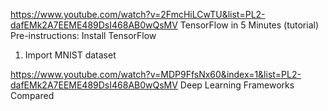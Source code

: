 https://www.youtube.com/watch?v=2FmcHiLCwTU&list=PL2-dafEMk2A7EEME489DsI468AB0wQsMV
TensorFlow in 5 Minutes (tutorial)
Pre-instructions: Install TensorFlow

1. Import MNIST dataset

https://www.youtube.com/watch?v=MDP9FfsNx60&index=1&list=PL2-dafEMk2A7EEME489DsI468AB0wQsMV
Deep Learning Frameworks Compared
